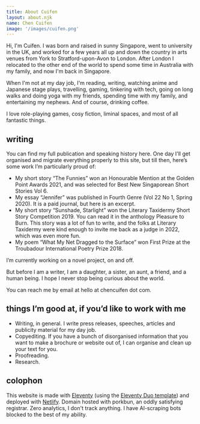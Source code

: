 ```yaml
---
title: About Cuifen
layout: about.njk
name: Chen Cuifen
image: '/images/cuifen.png'
---
```


Hi, I'm Cuifen. I was born and raised in sunny Singapore, went to university in the UK, and worked for a few years all up and down the country in arts venues from York to Stratford-upon-Avon to London. After London I relocated to the other end of the world to spend some time in Australia with my family, and now I'm back in Singapore.

When I'm not at my day job, I'm reading, writing, watching anime and Japanese stage plays, travelling, gaming, tinkering with tech, going on long walks and doing yoga with my friends, spending time with my family, and entertaining my nephews. And of course, drinking coffee.

I love role-playing games, cosy fiction, liminal spaces, and most of all fantastic things.

## writing
You can find my full publication and speaking history here. One day I'll get organised and migrate everything properly to this site, but till then, here’s some work I’m particularly proud of:

- My short story “The Funnies” won an Honourable Mention at the Golden Point Awards 2021, and was selected for Best New Singaporean Short Stories Vol 6.
- My essay “Jennifer” was published in Fourth Genre (Vol 22 No 1, Spring 2020). It is a paid journal, but here is an excerpt.
- My short story “Sunshade, Starlight” won the Literary Taxidermy Short Story Competition 2019. You can read it in the anthology Pleasure to Burn. This story was a lot of fun to write, and the folks at Literary Taxidermy were kind enough to invite me back as a judge in 2022, which was even more fun.
- My poem “What My Net Dragged to the Surface” won First Prize at the Troubadour International Poetry Prize 2018.

I’m currently working on a novel project, on and off.

But before I am a writer, I am a daughter, a sister, an aunt, a friend, and a human being. I hope I never stop being curious about the world. 

You can reach me by email at hello at chencuifen dot com.

## things I’m good at, if you’d like to work with me
- Writing, in general. I write press releases, speeches, articles and publicity material for my day job.
- Copyediting. If you have a bunch of disorganised information that you want to make a brochure or website out of, I can organise and clean up your text for you.
- Proofreading.
- Research.

## colophon
This website is made with [Eleventy](https://www.11ty.dev/) (using the [Eleventy Duo template](https://eleventyduo.netlify.app/)) and deployed with [Netlify](https://www.netlify.com/). Domain hosted with porkbun, an oddly satisfying registrar. Zero analytics, I don't track anything. I have AI-scraping bots blocked to the best of my ability.